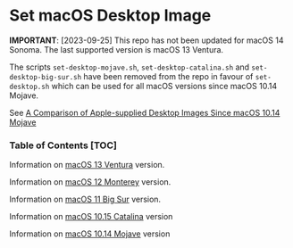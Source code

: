 # Set macOS Desktop Image

**IMPORTANT**: [2023-09-25] This repo has not been updated for macOS 14 Sonoma. The last supported version is macOS 13 Ventura.

The scripts `set-desktop-mojave.sh`, `set-desktop-catalina.sh` and `set-desktop-big-sur.sh` have been removed from the repo in favour of `set-desktop.sh` which can be used for all macOS versions since macOS 10.14 Mojave.

See [A Comparison of Apple-supplied Desktop Images Since macOS 10.14 Mojave](https://desktop.tech-otaku.com/)

### Table of Contents [TOC]

Information on [macOS 13 Ventura](VENTURA.md#macos-13-ventura) version.

Information on [macOS 12 Monterey](MONTEREY.md#macos-12-monterey) version.

Information on [macOS 11 Big Sur](BIG-SUR.md#macos-11-big-sur) version.

Information on [macOS 10.15 Catalina](CATALINA.md#macos-1015-catalina) version

Information on [macOS 10.14 Mojave](MOJAVE.md#macos-1014-mojave) version

